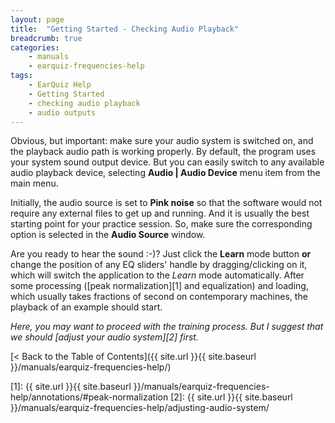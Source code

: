 ```yaml
---
layout: page
title:  "Getting Started - Checking Audio Playback"
breadcrumb: true
categories:
    - manuals
    - earquiz-frequencies-help
tags:
    - EarQuiz Help
    - Getting Started
    - checking audio playback
    - audio outputs
---
```


Obvious, but important: make sure your audio system is switched on, and the playback audio path is working properly.
By default, the program uses your system sound output device. But you can easily switch to any available 
audio playback device, selecting **Audio \| Audio Device** menu item from the main menu.

Initially, the audio source is set to **Pink noise** so that the software would not require any external files to 
get up and running. And it is usually the best starting point for your practice session. So, make sure the corresponding
option is selected in the **Audio Source** window.

Are you ready to hear the sound :-)? Just click the 
**Learn** mode button **or** change the position of any EQ sliders' handle by dragging/clicking on it, which will switch the application
to the *Learn* mode automatically. After some processing ([peak normalization][1] and equalization) and loading, which usually takes fractions of second
on contemporary machines, the playback of an example should start.

*Here, you may want to proceed with the training process. But I suggest that we should [adjust your
audio system][2] first.*

[< Back to the Table of Contents]({{ site.url }}{{ site.baseurl }}/manuals/earquiz-frequencies-help/)

[1]: {{ site.url }}{{ site.baseurl }}/manuals/earquiz-frequencies-help/annotations/#peak-normalization
[2]: {{ site.url }}{{ site.baseurl }}/manuals/earquiz-frequencies-help/adjusting-audio-system/
